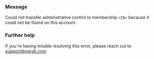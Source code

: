 
### Message
Could not transfer administrative control to membership <code>&lt;ID&gt;</code> because it could not be found on this account.

### Further help
If you're having trouble resolving this error, please reach out to [support@ngrok.com](mailto:support@ngrok.com?subject=Help%20with%20ERR_NGROK_6608)

